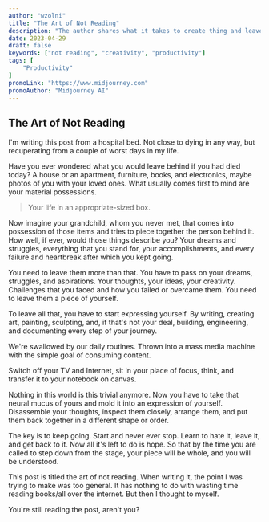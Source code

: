 ```yaml
---
author: "wzolni"
title: "The Art of Not Reading"
description: "The author shares what it takes to create thing and leave something behind"
date: 2023-04-29
draft: false
keywords: ["not reading", "creativity", "productivity"]
tags: [
    "Productivity"
]
promoLink: "https://www.midjourney.com"
promoAuthor: "Midjourney AI"
---
```

## The Art of Not Reading

I'm writing this post from a hospital bed. Not close to dying in any way, but recuperating from a couple of worst days in my life.

Have you ever wondered what you would leave behind if you had died today? A house or an apartment, furniture, books, and electronics, maybe photos of you with your loved ones. What usually comes first to mind are your material possessions.

> Your life in an appropriate-sized box.

Now imagine your grandchild, whom you never met, that comes into possession of those items and tries to piece together the person behind it. How well, if ever, would those things describe you? Your dreams and struggles, everything that you stand for, your accomplishments, and every failure and heartbreak after which you kept going.

You need to leave them more than that. You have to pass on your dreams, struggles, and aspirations. Your thoughts, your ideas, your creativity. Challenges that you faced and how you failed or overcame them. You need to leave them a piece of yourself. 

To leave all that, you have to start expressing yourself. By writing, creating art, painting, sculpting, and, if that's not your deal, building, engineering, and documenting every step of your journey. 

We're swallowed by our daily routines. Thrown into a mass media machine with the simple goal of consuming content.

Switch off your TV and Internet, sit in your place of focus, think, and transfer it to your notebook on canvas.

Nothing in this world is this trivial anymore. Now you have to take that neural mucus of yours and mold it into an expression of yourself. Disassemble your thoughts, inspect them closely, arrange them, and put them back together in a different shape or order.

The key is to keep going. Start and never ever stop. Learn to hate it, leave it, and get back to it. Now all it's left to do is hope. So that by the time you are called to step down from the stage, your piece will be whole, and you will be understood.

This post is titled the art of not reading. When writing it, the point I was trying to make was too general. It has nothing to do with wasting time reading books/all over the internet. But then I thought to myself.

You're still reading the post, aren't you?